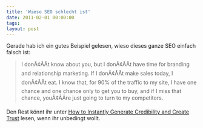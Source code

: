 ```yaml
---
title: 'Wieso SEO schlecht ist'
date: 2011-02-01 00:00:00 
tags: 
layout: post
---
```

Gerade hab ich ein gutes Beispiel gelesen, wieso dieses ganze SEO einfach falsch ist:



<blockquote>I donÃ¢ÂÂt know about you, but I donÃ¢ÂÂt have time for branding and relationship marketing. If I donÃ¢ÂÂt make sales today, I donÃ¢ÂÂt eat. I know that, for 90% of the traffic to my site, I have one chance and one chance only to get you to buy, and if I miss that chance, youÃ¢ÂÂre just going to turn to my competitors.</blockquote>



Den Rest könnt ihr unter <a href="http://insight.io/blog/2011/01/how-to-instantly-generat-credibility-and-create-trust/">How to Instantly Generate Credibility and Create Trust</a> lesen, wenn ihr unbedingt wollt.
